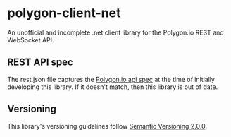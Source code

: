 # polygon-client-net
An unofficial and incomplete .net client library for the Polygon.io REST and WebSocket API.


## REST API spec
The rest.json file captures the [Polygon.io api spec](https://api.polygon.io/openapi) at the time of initially developing this library. If it doesn't match, then this library is out of date.


## Versioning
This library's versioning guidelines follow [Semantic Versioning 2.0.0](https://api.polygon.io/openapi).